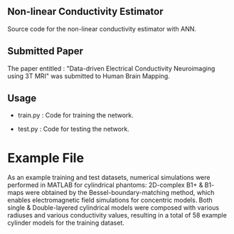 ## Non-linear Conductivity Estimator

Source code for the non-linear conductivity estimator with ANN.

## Submitted Paper

The paper entitled : "Data-driven Electrical Conductivity Neuroimaging using 3T MRI" was submitted to Human Brain Mapping.


## Usage

* train.py : Code for training the network.

* test.py : Code for testing the network.

# Example File

As an example training and test datasets, numerical simulations were performed in MATLAB for cylindrical phantoms: 2D-complex B1+ & B1- maps were obtained by the Bessel-boundary-matching method, which enables electromagnetic field simulations for concentric models.
Both single & Double-layered cylindrical models were composed with various radiuses and various conductivity values, resulting in a total of 58 example cylinder models for the training dataset.



